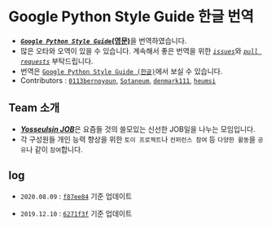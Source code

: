 # Google Python Style Guide 한글 번역

- [**_`Google Python Style Guide`_(영문)**](http://google.github.io/styleguide/pyguide.html)을 번역하였습니다.
- 많은 오타와 오역이 있을 수 있습니다. 계속해서 좋은 번역을 위한 [_`issues`_](https://github.com/Yosseulsin-JOB/Google-Python-Style-Guide-kor/issues)와 [_`pull requests`_](https://github.com/Yosseulsin-JOB/Google-Python-Style-Guide-kor/pulls) 부탁드립니다.
- 번역은 [`Google Python Style Guide (한글)`](https://yosseulsin-job.github.io/Google-Python-Style-Guide-kor)에서 보실 수 있습니다.
- Contributors : [`0113bernoyoun`](https://github.com/0113bernoyoun), [`Sotaneum`](https://github.com/Sotaneum), [`denmark111`](https://github.com/denmark111), [`heumsi`](https://github.com/heumsi)

## Team 소개

- [**_Yosseulsin JOB_**](https://github.com/Yosseulsin-JOB)은 요즘들 것의 쓸모있는 신선한 JOB일을 나누는 모임입니다.
- 각 구성원들 개인 능력 향상을 위한 `토이 프로젝트`나 `컨퍼런스 참여` 등 `다양한 활동`을 `공유`나 같이 `참여`합니다.

## log

- `2020.08.09` : [`f87ee84`](https://github.com/Yosseulsin-JOB/Google-Python-Style-Guide-kor/releases/tag/f87ee84) 기준 업데이트

- `2019.12.10` : [`6271f3f`](https://github.com/Yosseulsin-JOB/Google-Python-Style-Guide-kor/releases/tag/6271f3f) 기준 업데이트
